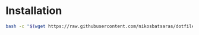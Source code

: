 # Installation
```bash
bash -c "$(wget https://raw.githubusercontent.com/nikosbatsaras/dotfiles/master/mpv/install.sh -O -)"
```

